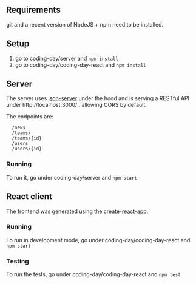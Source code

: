 ## Requirements
git and a recent version of NodeJS + npm need to be installed.

## Setup

1. go to coding-day/server and `npm install`
1. go to coding-day/coding-day-react and `npm install` 

## Server
The server uses [json-server](https://github.com/typicode/json-server) under the hood and is serving a RESTful API under http://localhost:3000/ , allowing CORS by default. 

The endpoints are:

```
  /news
  /teams/
  /teams/{id}
  /users
  /users/{id}
```

### Running

To run it, go under coding-day/server and `npm start`


## React client

The frontend was generated using the [create-react-app](https://github.com/facebook/create-react-app). 

### Running

To run in development mode, go under coding-day/coding-day-react and `npm start`


### Testing

To run the tests, go under coding-day/coding-day-react and `npm test`
